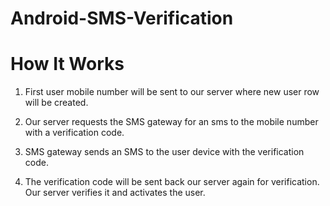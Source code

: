 # Android-SMS-Verification
# How It Works

  1. First user mobile number will be sent to our server where new user row will be created.

  2. Our server requests the SMS gateway for an sms to the mobile number with a verification code.

  3. SMS gateway sends an SMS to the user device with the verification code.

  4. The verification code will be sent back our server again for verification. Our server verifies it and activates the user.
